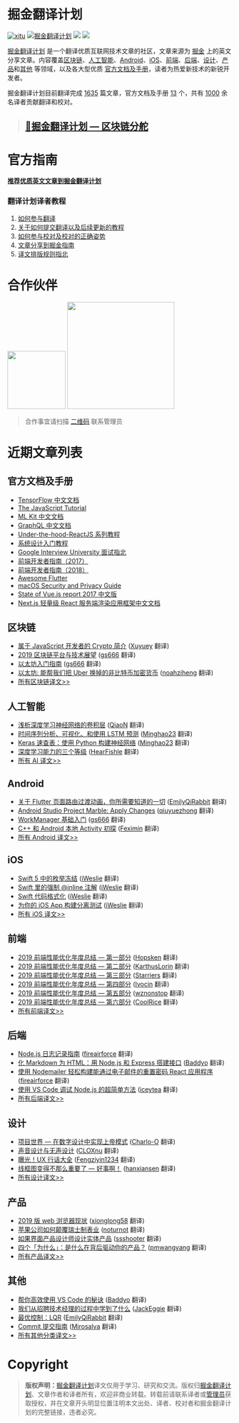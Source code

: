 # 掘金翻译计划

[![xitu](https://camo.githubusercontent.com/c9c9db0a39b56738a62332f0791d58b1522fdf82/68747470733a2f2f7261776769742e636f6d2f616c65656e34322f6261646765732f6d61737465722f7372632f786974752e737667)](https://github.com/xitu/gold-miner)
[![掘金翻译计划](https://rawgit.com/aleen42/badges/master/src/juejin_translation.svg)](https://github.com/xitu/gold-miner/)
[![](https://img.shields.io/badge/weibo-%E6%8E%98%E9%87%91%E7%BF%BB%E8%AF%91%E8%AE%A1%E5%88%92-brightgreen.svg)](http://weibo.com/juejinfanyi)
[![](https://img.shields.io/badge/%E7%9F%A5%E4%B9%8E%E4%B8%93%E6%A0%8F-%E6%8E%98%E9%87%91%E7%BF%BB%E8%AF%91%E8%AE%A1%E5%88%92-blue.svg)](https://zhuanlan.zhihu.com/juejinfanyi)

[掘金翻译计划](https://juejin.im/tag/%E6%8E%98%E9%87%91%E7%BF%BB%E8%AF%91%E8%AE%A1%E5%88%92) 是一个翻译优质互联网技术文章的社区，文章来源为 [掘金](https://juejin.im) 上的英文分享文章。内容覆盖[区块链](#区块链)、[人工智能](#ai--deep-learning--machine-learning)、[Android](#android)、[iOS](#ios)、[前端](#前端)、[后端](#后端)、[设计](#设计)、[产品](#产品)和[其他](#其他) 等领域，以及各大型优质 [官方文档及手册](#官方文档及手册)，读者为热爱新技术的新锐开发者。

掘金翻译计划目前翻译完成 [1635](#近期文章列表) 篇文章，官方文档及手册 [13](#官方文档及手册) 个，共有 [1000](https://github.com/xitu/gold-miner/wiki/%E8%AF%91%E8%80%85%E7%A7%AF%E5%88%86%E8%A1%A8) 余名译者贡献翻译和校对。

> ## [🥇掘金翻译计划 — 区块链分舵](https://github.com/xitu/blockchain-miner)

# 官方指南

[**推荐优质英文文章到掘金翻译计划**](https://github.com/xitu/gold-miner/issues/new?title=推荐优秀英文文章&body=-%20原文链接：推荐文章前%20Google%20一下，尽量保证本文未被翻译%0A-%20简要介绍：介绍一下好不好啦，毕竟小编也看不太懂哎_(:з」∠)_)

### 翻译计划译者教程

1. [如何参与翻译](https://github.com/xitu/gold-miner/wiki/%E5%A6%82%E4%BD%95%E5%8F%82%E4%B8%8E%E7%BF%BB%E8%AF%91)
2. [关于如何提交翻译以及后续更新的教程](https://github.com/xitu/gold-miner/wiki/%E5%85%B3%E4%BA%8E%E5%A6%82%E4%BD%95%E6%8F%90%E4%BA%A4%E7%BF%BB%E8%AF%91%E4%BB%A5%E5%8F%8A%E5%90%8E%E7%BB%AD%E6%9B%B4%E6%96%B0%E7%9A%84%E6%95%99%E7%A8%8B)
3. [如何参与校对及校对的正确姿势](https://github.com/xitu/gold-miner/wiki/%E5%8F%82%E4%B8%8E%E6%A0%A1%E5%AF%B9%E7%9A%84%E6%AD%A3%E7%A1%AE%E5%A7%BF%E5%8A%BF)
4. [文章分享到掘金指南](https://github.com/xitu/gold-miner/wiki/%E5%88%86%E4%BA%AB%E5%88%B0%E6%8E%98%E9%87%91%E6%8C%87%E5%8D%97)
5. [译文排版规则指北](https://github.com/xitu/gold-miner/wiki/%E8%AF%91%E6%96%87%E6%8E%92%E7%89%88%E8%A7%84%E5%88%99%E6%8C%87%E5%8C%97)

# 合作伙伴

<a href="http://www.ituring.com.cn/" target="_blank"><img src="https://i.loli.net/2018/03/21/5ab1c8723d6de.jpg" width="130px;"/></a>
<a href="https://www.zcfy.cc/" target="_blank"><img src="https://s4.ssl.qhres.com/static/4c3fe1d5645dd9e8.svg" width="240px;" target="_blank"/></a>

<!--
<a href="https://coding.net/?utm_source=javascript-tutorial-zh&utm_medium=banner&utm_campaign=march2019" target="_blank"><img src="https://user-images.githubusercontent.com/26959437/56273145-c56aa000-612e-11e9-9137-a1388ef18cf2.png" width="220px;" target="_blank"/></a>
-->

> 合作事宜请扫描 [二维码](http://oiiyyn1t0.bkt.clouddn.com/wechat-517010193.jpg) 联系管理员

# 近期文章列表

## 官方文档及手册

* [TensorFlow 中文文档](https://github.com/xitu/tensorflow-docs)
* [The JavaScript Tutorial](https://github.com/xitu/javascript-tutorial-zh)
* [ML Kit 中文文档](https://github.com/Quorafind/MLkit-CN)
* [GraphQL 中文文档](https://github.com/xitu/graphql.github.io)
* [Under-the-hood-ReactJS 系列教程](https://github.com/xitu/Under-the-hood-ReactJS)
* [系统设计入门教程](https://github.com/xitu/system-design-primer)
* [Google Interview University 面试指北](https://github.com/xitu/google-interview-university)
* [前端开发者指南（2017）](https://github.com/xitu/front-end-handbook-2017)
* [前端开发者指南（2018）](https://github.com/xitu/front-end-handbook-2018)
* [Awesome Flutter](https://github.com/xitu/awesome-flutter)
* [macOS Security and Privacy Guide](https://github.com/xitu/macOS-Security-and-Privacy-Guide)
* [State of Vue.js report 2017 中文版](https://github.com/xitu/gold-miner/blob/master/TODO/state-of-vue-report-2017.md)
* [Next.js 轻量级 React 服务端渲染应用框架中文文档](http://nextjs.frontendx.cn/)

## 区块链

* [属于 JavaScript 开发者的 Crypto 简介](https://juejin.im/post/5ce0c39a51882525f07ef0fa) ([Xuyuey](https://github.com/Xuyuey) 翻译)
* [2019 区块链平台与技术展望](https://juejin.im/post/5c613e6e6fb9a049e4132ba5) ([gs666](https://github.com/gs666) 翻译)
* [以太坊入门指南](https://juejin.im/post/5c1080fbe51d452b307969a3) ([gs666](https://github.com/gs666) 翻译)
* [以太坊: 能帮我们把 Uber 换掉的非比特币加密货币](https://juejin.im/post/5bf3e32ee51d4532ff07a7de) ([noahziheng](https://github.com/noahziheng) 翻译)
* [所有区块链译文>>](https://github.com/xitu/gold-miner/blob/master/blockchain.md)

## 人工智能

* [浅析深度学习神经网络的卷积层](https://juejin.im/post/5ceeef01518825351e354747) ([QiaoN](https://github.com/QiaoN) 翻译)
* [时间序列分析、可视化、和使用 LSTM 预测](https://juejin.im/post/5cecdbb75188252db706f4e9) ([Minghao23](https://github.com/Minghao23) 翻译)
* [Keras 速查表：使用 Python 构建神经网络](https://juejin.im/post/5cd40d24f265da038412a8be) ([Minghao23](https://github.com/Minghao23) 翻译)
* [深度学习能力的三个等级](https://juejin.im/post/5cce97ec6fb9a031fe3bd85d) ([HearFishle](https://github.com/HearFishle) 翻译)
* [所有 AI 译文>>](https://github.com/xitu/gold-miner/blob/master/AI.md)

## Android

* [关于 Flutter 页面路由过渡动画，你所需要知道的一切](https://juejin.im/post/5ceb6179f265da1bc23f55d0) ([EmilyQiRabbit](https://github.com/EmilyQiRabbit) 翻译)
* [Android Studio Project Marble: Apply Changes](https://juejin.im/post/5ce2c40d6fb9a07ec754ee13) ([qiuyuezhong](https://github.com/qiuyuezhong) 翻译)
* [WorkManager 基础入门](https://juejin.im/post/5ce4da6a6fb9a07ea712e712) ([gs666](https://github.com/gs666) 翻译)
* [C++ 和 Android 本地 Activity 初探](https://juejin.im/post/5ce62d4851882532e9631b63) ([Feximin](https://github.com/Feximin) 翻译)
* [所有 Android 译文>>](https://github.com/xitu/gold-miner/blob/master/android.md)

## iOS

* [Swift 5 中的枚举冻结](https://juejin.im/post/5cea9597e51d45775f5169f2) ([iWeslie](https://github.com/iWeslie) 翻译)
* [Swift 里的强制 @inline 注解](https://juejin.im/post/5cd67d64518825686244635a) ([iWeslie](https://github.com/iWeslie) 翻译)
* [Swift 代码格式化](https://juejin.im/post/5ccea148f265da038e54bbf2) ([iWeslie](https://github.com/iWeslie) 翻译)
* [为你的 iOS App 构建分离测试](https://juejin.im/post/5ccd6b55f265da037d4fbc41) ([iWeslie](https://github.com/iWeslie) 翻译)
* [所有 iOS 译文>>](https://github.com/xitu/gold-miner/blob/master/ios.md)

## 前端

* [2019 前端性能优化年度总结 — 第一部分](https://juejin.im/post/5c4418006fb9a049c043545e) ([Hopsken](https://github.com/Hopsken) 翻译)
* [2019 前端性能优化年度总结 — 第二部分](https://juejin.im/post/5c47232b6fb9a049f8199ee2) ([KarthusLorin](https://github.com/KarthusLorin) 翻译)
* [2019 前端性能优化年度总结 — 第三部分](https://juejin.im/post/5c5ccbefe51d457f95354a46) ([Starriers](https://github.com/Starriers) 翻译)
* [2019 前端性能优化年度总结 — 第四部分](https://juejin.im/post/5c56345951882524b77b9f20) ([Ivocin](https://github.com/Ivocin) 翻译)
* [2019 前端性能优化年度总结 — 第五部分](https://juejin.im/post/5c60ed6cf265da2dd4274724) ([wznonstop](https://github.com/wznonstop) 翻译)
* [2019 前端性能优化年度总结 — 第六部分](https://juejin.im/post/5c6167f6f265da2ddf7866ec) ([CoolRice](https://github.com/CoolRice) 翻译)
* [所有前端译文>>](https://github.com/xitu/gold-miner/blob/master/front-end.md)

## 后端

* [Node.js 日志记录指南](https://juejin.im/post/5cf213e4e51d4577407b1cda) ([fireairforce](https://github.com/fireairforce) 翻译)
* [化 Markdown 为 HTML：用 Node.js 和 Express 搭建接口](https://juejin.im/post/5cdcc216e51d453a543f9e68) ([Baddyo](https://github.com/Baddyo) 翻译)
* [使用 Nodemailer 轻松构建能通过电子邮件的重置密码 React 应用程序](https://juejin.im/post/5cdea6e3e51d4510b51279b3) ([fireairforce](https://github.com/fireairforce) 翻译)
* [使用 VS Code 调试 Node.js 的超简单方法](https://juejin.im/post/5cce9b976fb9a0322415aba4) ([iceytea](https://github.com/iceytea) 翻译)
* [所有后端译文>>](https://github.com/xitu/gold-miner/blob/master/backend.md)

## 设计

* [项目世界 — 在数字设计中实现上帝模式](https://juejin.im/post/5ce63193518825332978ef65) ([Charlo-O](https://github.com/Charlo-O) 翻译)
* [声音设计与无声设计](https://juejin.im/post/5ce354bee51d4510727c7fd1) ([CLOXnu](https://github.com/CLOXnu) 翻译)
* [曝光！UX 行话大全](https://juejin.im/post/5c9f5c49e51d451b8a2af27b) ([Fengziyin1234](https://github.com/Fengziyin1234) 翻译)
* [线框图变得不那么重要了 — 好事啊！](https://juejin.im/post/5c9269edf265da6116245ee9) ([hanxiansen](https://github.com/hanxiansen) 翻译)
* [所有设计译文>>](https://github.com/xitu/gold-miner/blob/master/design.md)

## 产品

* [2019 版 web 浏览器现状](https://juejin.im/post/5c89e69a51882536fe67b5b4) ([xionglong58](https://github.com/xionglong58) 翻译)
* [苹果公司如何颠覆瑞士制表业](https://juejin.im/post/5bdc1f3c6fb9a049a9792211) ([noturnot](https://github.com/noturnot) 翻译)
* [如果界面产品设计师设计实体产品](https://juejin.im/post/5baf9697e51d456f087ba2a8) ([ssshooter](https://github.com/ssshooter) 翻译)
* [四个「为什么」：是什么在背后驱动你的产品？](https://juejin.im/post/5bac279cf265da0adc18d31a) ([pmwangyang](https://github.com/pmwangyang) 翻译)
* [所有产品译文>>](https://github.com/xitu/gold-miner/blob/master/product.md)

## 其他

* [帮你高效使用 VS Code 的秘诀](https://juejin.im/post/5cd8fcedf265da03761eaa45) ([Baddyo](https://github.com/Baddyo) 翻译)
* [我们从招聘技术经理的过程中学到了什么](https://juejin.im/post/5cdcf463f265da0392580820) ([JackEggie](https://github.com/JackEggie) 翻译)
* [最优控制：LQR](https://juejin.im/post/5cdfe49c6fb9a07eee5e9de6) ([EmilyQiRabbit](https://github.com/EmilyQiRabbit) 翻译)
* [Commit 提交指南](https://juejin.im/post/5ccf9e60f265da039c05659d) ([Mirosalva](https://github.com/Mirosalva) 翻译)
* [所有其他分类译文>>](https://github.com/xitu/gold-miner/blob/master/others.md)

# Copyright

> **版权声明：**[掘金翻译计划](https://github.com/xitu/gold-miner)译文仅用于学习、研究和交流。版权归[掘金翻译计划](https://github.com/xitu/gold-miner/)、文章作者和译者所有，欢迎非商业转载。转载前请联系译者或[管理员](http://oiiyyn1t0.bkt.clouddn.com/wechat-517010193.jpg)获取授权，并在文章开头明显位置注明本文出处、译者、校对者和掘金翻译计划的完整链接，违者必究。
